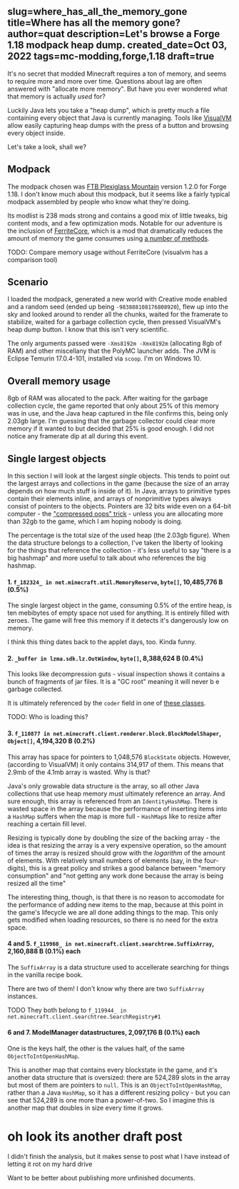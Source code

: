 slug=where_has_all_the_memory_gone
title=Where has all the memory gone?
author=quat
description=Let's browse a Forge 1.18 modpack heap dump.
created_date=Oct 03, 2022
tags=mc-modding,forge,1.18
draft=true
---
It's no secret that modded Minecraft requires a ton of memory, and seems to require more and more over time. Questions about lag are often answered with "allocate more memory". But have you ever wondered what that memory is actually *used* for?

Luckily Java lets you take a "heap dump", which is pretty much a file containing every object that Java is currently managing. Tools like [VisualVM](https://visualvm.github.io/) allow easily capturing heap dumps with the press of a button and browsing every object inside.

Let's take a look, shall we?

## Modpack

The modpack chosen was [FTB Plexiglass Mountain](https://forum.feed-the-beast.com/threads/plexiglass-mountain-1-18-2.305588/) version 1.2.0 for Forge 1.18. I don't know much about this modpack, but it seems like a fairly typical modpack assembled by people who know what they're doing.

Its modlist is 238 mods strong and contains a good mix of little tweaks, big content mods, and a few optimization mods. Notable for our adventure is the inclusion of [FerriteCore](https://www.curseforge.com/minecraft/mc-mods/ferritecore), which is a mod that dramatically reduces the amount of memory the game consumes using [a number of methods](https://github.com/malte0811/FerriteCore/blob/main/summary.md).

TODO: Compare memory usage without FerriteCore (visualvm has a comparison tool)

## Scenario

I loaded the modpack, generated a new world with Creative mode enabled and a random seed (ended up being `-983888108176808920`), flew up into the sky and looked around to render all the chunks, waited for the framerate to stabilize, waited for a garbage collection cycle, then pressed VisualVM's heap dump button. I know that this isn't very scientific.

The only arguments passed were `-Xms8192m -Xmx8192m` (allocating 8gb of RAM) and other miscellany that the PolyMC launcher adds. The JVM is Eclipse Temurin 17.0.4-101, installed via `scoop`. I'm on Windows 10.

## Overall memory usage

8gb of RAM was allocated to the pack. After waiting for the garbage collection cycle, the game reported that only about 25% of this memory was in use, and the Java heap captured in the file confirms this, being only 2.03gb large. I'm guessing that the garbage collector could clear more memory if it wanted to but decided that 25% is good enough. I did not notice any framerate dip at all during this event.

## Single largest objects

In this section I will look at the largest *single* objects. This tends to point out the largest arrays and collections in the game (because the size of an array depends on how much stuff is inside of it). In Java, arrays to primitive types contain their elements inline, and arrays of nonprimitive types always consist of pointers to the objects. Pointers are 32 bits wide even on a 64-bit computer - the ["compressed oops" trick](https://www.baeldung.com/jvm-compressed-oops) - unless you are allocating more than 32gb to the game, which I am hoping nobody is doing.

The percentage is the total size of the used heap (the 2.03gb figure). When the data structure belongs to a collection, I've taken the liberty of looking for the things that reference the collection - it's less useful to say "there is a big hashmap" and more useful to talk about who references the big hashmap.

#### 1. `f_182324_ in net.minecraft.util.MemoryReserve`, `byte[]`, 10,485,776 B (0.5%)

The single largest object in the game, consuming 0.5% of the entire heap, is ten mebibytes of empty space not used for anything. It is entirely filled with zeroes. The game will free this memory if it detects it's dangerously low on memory.

I think this thing dates back to the applet days, too. Kinda funny.

#### 2. `_buffer in lzma.sdk.lz.OutWindow`, `byte[]`, 8,388,624 B (0.4%)

This looks like decompression guts - visual inspection shows it contains a bunch of fragments of jar files. It is a "GC root" meaning it will never b e garbage collected.

It is ultimately referenced by the `coder` field in one of [these classes](https://github.com/cstamas/streams/blob/master/src/main/java/org/cservenak/streams/CoderThread.java).

TODO: Who is loading this?

#### 3. `f_110877 in net.minecraft.client.renderer.block.BlockModelShaper`, `Object[]`, 4,194,320 B (0.2%)

This array has space for pointers to 1,048,576 `BlockState` objects. However, (according to VisualVM) it only contains 314,917 of them. This means that 2.9mb of the 4.1mb array is wasted. Why is that?

Java's only growable data structure is the array, so all other Java collections that use heap memory must ultimately reference an array. And sure enough, this array is referenced from an `IdentityHashMap`. There is wasted space in the array because the performance of inserting items into a `HashMap` suffers when the map is more full - `HashMap`s like to resize after reaching a certain fill level.

Resizing is typically done by doubling the size of the backing array - the idea is that resizing the array is a very expensive operation, so the amount of times the array is resized should grow with the *logarithm* of the amount of elements. With relatively small numbers of elements (say, in the four-digits), this is a great policy and strikes a good balance between "memory consumption" and "not getting any work done because the array is being resized all the time"

The interesting thing, though, is that there is no reason to accomodate for the performance of adding new items to the map, because at this point in the game's lifecycle we are all done adding things to the map. This only gets modified when loading resources, so there is no need for the extra space.

#### 4 and 5. `f_119960_ in net.minecraft.client.searchtree.SuffixArray`, 2,160,888 B (0.1%) each

The `SuffixArray` is a data structure used to accellerate searching for things in the vanilla recipe book.

There are two of them! I don't know why there are two `SuffixArray` instances.

TODO They both belong to `f_119944_ in net.minecraft.client.searchtree.SearchRegistry#1`

#### 6 and 7. ModelManager datastructures, 2,097,176 B (0.1%) each

One is the keys half, the other is the values half, of the same `ObjectToIntOpenHashMap`.

This is another map that contains every blockstate in the game, and it's another data structure that is oversized: there are 524,289 slots in the array but most of them are pointers to `null`. This is an `ObjectToIntOpenHashMap`, rather than a Java `HashMap`, so it has a different resizing policy - but you can see that 524,289 is one more than a power-of-two. So I imagine this is another map that doubles in size every time it grows.

# oh look its another draft post

I didn't finish the analysis, but it makes sense to post what I have instead of letting it rot on my hard drive

Want to be better about publishing more unfinished documents.